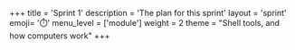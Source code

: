 +++
title = 'Sprint 1'
description = 'The plan for this sprint'
layout = 'sprint'
emoji= '⏱️'
menu_level = ['module']
weight = 2
theme = "Shell tools, and how computers work"
+++
